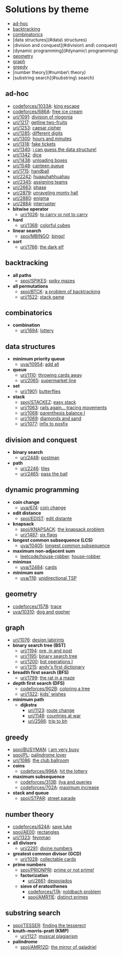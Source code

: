 # Solutions by theme
- [ad-hoc](#ad-hoc)	
- [backtracking](#backtracking)	
- [combinatorics](#combinatorics)	
- [data structures](#data\ structures)	
- [division and conquest](#division\ and\ conquest)	
- [dynamic programming](#dynamic\ programming)	
- [geometry](#geometry)	
- [graph](#graph)	
- [greedy](#greedy)	
- [number theory](#number\ theory)	
- [substring search](#substring\ search)	
## ad-hoc
- [codeforces/1033A](https://github.com/brnpapa/judge-solutions/blob/master/codeforces/1033A.cpp): [king escape](https://vjudge.net/problem/codeforces-1033A)
- [codeforces/686A](https://github.com/brnpapa/judge-solutions/blob/master/codeforces/686A.cpp): [free ice cream](https://vjudge.net/problem/codeforces-686A)
- [uri/1091](https://github.com/brnpapa/judge-solutions/blob/master/uri/1091.cpp): [division of nlogonia](https://www.urionlinejudge.com.br/judge/problems/view/1091)
- [uri/1217](https://github.com/brnpapa/judge-solutions/blob/master/uri/1217.cpp): [getline two-fruits](https://www.urionlinejudge.com.br/judge/problems/view/1217)
- [uri/1253](https://github.com/brnpapa/judge-solutions/blob/master/uri/1253.cpp): [caesar cipher](https://www.urionlinejudge.com.br/judge/problems/view/1253)
- [uri/1285](https://github.com/brnpapa/judge-solutions/blob/master/uri/1285.cpp): [different digits](https://www.urionlinejudge.com.br/judge/problems/view/1285)
- [uri/1300](https://github.com/brnpapa/judge-solutions/blob/master/uri/1300.cpp): [hours and minutes](https://www.urionlinejudge.com.br/judge/problems/view/1300)
- [uri/1318](https://github.com/brnpapa/judge-solutions/blob/master/uri/1318.cpp): [fake tickets](https://www.urionlinejudge.com.br/judge/problems/view/1318)
- [uri/1340](https://github.com/brnpapa/judge-solutions/blob/master/uri/1340.cpp): [i can guess the data structure!](https://www.urionlinejudge.com.br/judge/problems/view/1340)
- [uri/1342](https://github.com/brnpapa/judge-solutions/blob/master/uri/1342.cpp): [dice](https://www.urionlinejudge.com.br/judge/problems/view/1342)
- [uri/1438](https://github.com/brnpapa/judge-solutions/blob/master/uri/1438.cpp): [unloading boxes](https://www.urionlinejudge.com.br/judge/problems/view/1438)
- [uri/1548](https://github.com/brnpapa/judge-solutions/blob/master/uri/1548.cpp): [canteen queue](https://www.urionlinejudge.com.br/judge/problems/view/1548)
- [uri/1715](https://github.com/brnpapa/judge-solutions/blob/master/uri/1715.cpp): [handball](https://www.urionlinejudge.com.br/judge/problems/view/1715)
- [uri/2242](https://github.com/brnpapa/judge-solutions/blob/master/uri/2242.cpp): [huaauhahhuahau](https://www.urionlinejudge.com.br/judge/problems/view/2242)
- [uri/2345](https://github.com/brnpapa/judge-solutions/blob/master/uri/2345.cpp): [assigning teams](https://www.urionlinejudge.com.br/judge/problems/view/2345)
- [uri/2663](https://github.com/brnpapa/judge-solutions/blob/master/uri/2663.cpp): [phase](https://www.urionlinejudge.com.br/judge/problems/view/2663)
- [uri/2879](https://github.com/brnpapa/judge-solutions/blob/master/uri/2879.cpp): [unraveling monty hall](https://www.urionlinejudge.com.br/judge/problems/view/2879)
- [uri/2880](https://github.com/brnpapa/judge-solutions/blob/master/uri/2880.cpp): [enigma](https://www.urionlinejudge.com.br/judge/problems/view/2880)
- [uri/2884](https://github.com/brnpapa/judge-solutions/blob/master/uri/2884.cpp): [interrupter](https://www.urionlinejudge.com.br/judge/problems/view/2884)
- **bitwise operator**
	- [uri/1026](https://github.com/brnpapa/judge-solutions/blob/master/uri/1026.cpp): [to carry or not to carry](https://www.urionlinejudge.com.br/judge/problems/view/1026)
- **hard**
	- [uri/1368](https://github.com/brnpapa/judge-solutions/blob/master/uri/1368.cpp): [colorful cubes](https://www.urionlinejudge.com.br/judge/problems/view/1368)
- **linear search**
	- [spoj/MBINGO](https://github.com/brnpapa/judge-solutions/blob/master/spoj/MBINGO.cpp): [bingo!](https://spoj.com/problems/MBINGO)
- **sort**
	- [uri/1766](https://github.com/brnpapa/judge-solutions/blob/master/uri/1766.cpp): [the dark elf](https://www.urionlinejudge.com.br/judge/problems/view/1766)
## backtracking
- **all paths**
	- [spoj/SPIKES](https://github.com/brnpapa/judge-solutions/blob/master/spoj/SPIKES.cpp): [spiky mazes](https://spoj.com/problems/SPIKES)
- **all permutations**
	- [spoj/BTCK](https://github.com/brnpapa/judge-solutions/blob/master/spoj/BTCK.cpp): [a problem of backtracking](https://spoj.com/problems/BTCK)
	- [uri/1522](https://github.com/brnpapa/judge-solutions/blob/master/uri/1522.cpp): [stack game](https://www.urionlinejudge.com.br/judge/problems/view/1522)
## combinatorics
- **combination**
	- [uri/1694](https://github.com/brnpapa/judge-solutions/blob/master/uri/1694.cpp): [lottery](https://www.urionlinejudge.com.br/judge/problems/view/1694)
## data structures
- **minimum priority queue**
	- [uva/10954](https://github.com/brnpapa/judge-solutions/blob/master/uva/10954.cpp): [add all](https://vjudge.net/problem/uva-10954)
- **queue**
	- [uri/1110](https://github.com/brnpapa/judge-solutions/blob/master/uri/1110.cpp): [throwing cards away](https://www.urionlinejudge.com.br/judge/problems/view/1110)
	- [uri/2065](https://github.com/brnpapa/judge-solutions/blob/master/uri/2065.cpp): [supermarket line](https://www.urionlinejudge.com.br/judge/problems/view/2065)
- **set**
	- [uri/1901](https://github.com/brnpapa/judge-solutions/blob/master/uri/1901.cpp): [butterflies](https://www.urionlinejudge.com.br/judge/problems/view/1901)
- **stack**
	- [spoj/STACKEZ](https://github.com/brnpapa/judge-solutions/blob/master/spoj/STACKEZ.cpp): [easy stack](https://spoj.com/problems/STACKEZ)
	- [uri/1063](https://github.com/brnpapa/judge-solutions/blob/master/uri/1063.cpp): [rails again... tracing movements](https://www.urionlinejudge.com.br/judge/problems/view/1063)
	- [uri/1068](https://github.com/brnpapa/judge-solutions/blob/master/uri/1068.cpp): [parenthesis balance I](https://www.urionlinejudge.com.br/judge/problems/view/1068)
	- [uri/1069](https://github.com/brnpapa/judge-solutions/blob/master/uri/1069.cpp): [diamonds and sand](https://www.urionlinejudge.com.br/judge/problems/view/1069)
	- [uri/1077](https://github.com/brnpapa/judge-solutions/blob/master/uri/1077.cpp): [infix to posfix](https://www.urionlinejudge.com.br/judge/problems/view/1077)
## division and conquest
- **binary search**
	- [uri/2448](https://github.com/brnpapa/judge-solutions/blob/master/uri/2448.cpp): [postman](https://www.urionlinejudge.com.br/judge/problems/view/2448)
- **path**
	- [uri/2246](https://github.com/brnpapa/judge-solutions/blob/master/uri/2246.cpp): [tiles](https://www.urionlinejudge.com.br/judge/problems/view/2246)
	- [uri/2465](https://github.com/brnpapa/judge-solutions/blob/master/uri/2465.cpp): [pass the ball](https://www.urionlinejudge.com.br/judge/problems/view/2465)
## dynamic programming
- **coin change**
	- [uva/674](https://github.com/brnpapa/judge-solutions/blob/master/uva/674.cpp): [coin change](https://vjudge.net/problem/uva-674)
- **edit distance**
	- [spoj/EDIST](https://github.com/brnpapa/judge-solutions/blob/master/spoj/EDIST.cpp): [edit distante](https://spoj.com/problems/EDIST)
- **knapsack**
	- [spoj/KNAPSACK](https://github.com/brnpapa/judge-solutions/blob/master/spoj/KNAPSACK.cpp): [the knapsack problem](https://spoj.com/problems/KNAPSACK)
	- [uri/1487](https://github.com/brnpapa/judge-solutions/blob/master/uri/1487.cpp): [six flags](https://www.urionlinejudge.com.br/judge/problems/view/1487)
- **longest common subsequence (LCS)**
	- [uva/10405](https://github.com/brnpapa/judge-solutions/blob/master/uva/10405.cpp): [longest common subsequence](https://vjudge.net/problem/uva-10405)
- **maximum non-adjacent sum**
	- [leetcode/house-robber](https://github.com/brnpapa/judge-solutions/blob/master/leetcode/house-robber.cpp): [house-robber](https://leetcode.com/problems/house-robber)
- **minimax**
	- [uva/12484](https://github.com/brnpapa/judge-solutions/blob/master/uva/12484.cpp): [cards](https://vjudge.net/problem/uva-12484)
- **minimum sum**
	- [uva/116](https://github.com/brnpapa/judge-solutions/blob/master/uva/116.cpp): [unidirectional TSP](https://vjudge.net/problem/uva-116)
## geometry
- [codeforces/157B](https://github.com/brnpapa/judge-solutions/blob/master/codeforces/157B.cpp): [trace](https://vjudge.net/problem/codeforces-157B)
- [uva/10310](https://github.com/brnpapa/judge-solutions/blob/master/uva/10310.cpp): [dog and gopher](https://vjudge.net/problem/uva-10310)
## graph
- [uri/1076](https://github.com/brnpapa/judge-solutions/blob/master/uri/1076.cpp): [design labirints](https://www.urionlinejudge.com.br/judge/problems/view/1076)
- **binary search tree (BST)**
	- [uri/1194](https://github.com/brnpapa/judge-solutions/blob/master/uri/1194.cpp): [pre, in and post](https://www.urionlinejudge.com.br/judge/problems/view/1194)
	- [uri/1195](https://github.com/brnpapa/judge-solutions/blob/master/uri/1195.cpp): [binary search tree](https://www.urionlinejudge.com.br/judge/problems/view/1195)
	- [uri/1200](https://github.com/brnpapa/judge-solutions/blob/master/uri/1200.cpp): [bst operations I](https://www.urionlinejudge.com.br/judge/problems/view/1200)
	- [uri/1215](https://github.com/brnpapa/judge-solutions/blob/master/uri/1215.cpp): [andy's first dictionary](https://www.urionlinejudge.com.br/judge/problems/view/1215)
- **breadth first search (BFS)**
	- [uri/1799](https://github.com/brnpapa/judge-solutions/blob/master/uri/1799.cpp): [the rat in a maze](https://www.urionlinejudge.com.br/judge/problems/view/1799)
- **depth first search (DFS)**
	- [codeforces/902B](https://github.com/brnpapa/judge-solutions/blob/master/codeforces/902B.cpp): [coloring a tree](https://vjudge.net/problem/codeforces-902B)
	- [uri/1322](https://github.com/brnpapa/judge-solutions/blob/master/uri/1322.cpp): [kids' wishes](https://www.urionlinejudge.com.br/judge/problems/view/1322)
- **minimum path**
	- **dijkstra**
		- [uri/1123](https://github.com/brnpapa/judge-solutions/blob/master/uri/1123.cpp): [route change](https://www.urionlinejudge.com.br/judge/problems/view/1123)
		- [uri/1148](https://github.com/brnpapa/judge-solutions/blob/master/uri/1148.cpp): [countries at war](https://www.urionlinejudge.com.br/judge/problems/view/1148)
		- [uri/2566](https://github.com/brnpapa/judge-solutions/blob/master/uri/2566.cpp): [trip to bh](https://www.urionlinejudge.com.br/judge/problems/view/2566)
## greedy
- [spoj/BUSYMAN](https://github.com/brnpapa/judge-solutions/blob/master/spoj/BUSYMAN.cpp): [i am very busy](https://spoj.com/problems/BUSYMAN)
- [spoj/PL](https://github.com/brnpapa/judge-solutions/blob/master/spoj/PL.cpp): [palindrome lover](https://spoj.com/problems/PL)
- [uri/1086](https://github.com/brnpapa/judge-solutions/blob/master/uri/1086.cpp): [the club ballroom](https://www.urionlinejudge.com.br/judge/problems/view/1086)
- **coins**
	- [codeforces/996A](https://github.com/brnpapa/judge-solutions/blob/master/codeforces/996A.cpp): [hit the lottery](https://vjudge.net/problem/codeforces-996A)
- **maximum subsequence**
	- [codeforces/313B](https://github.com/brnpapa/judge-solutions/blob/master/codeforces/313B.cpp): [ilya and queries](https://vjudge.net/problem/codeforces-313B)
	- [codeforces/702A](https://github.com/brnpapa/judge-solutions/blob/master/codeforces/702A.cpp): [maximum increase](https://vjudge.net/problem/codeforces-702A)
- **stack and queue**
	- [spoj/STPAR](https://github.com/brnpapa/judge-solutions/blob/master/spoj/STPAR.cpp): [street parade](https://spoj.com/problems/STPAR)
## number theory
- [codeforces/624A](https://github.com/brnpapa/judge-solutions/blob/master/codeforces/624A.cpp): [save luke](https://vjudge.net/problem/codeforces-624A)
- [spoj/AE00](https://github.com/brnpapa/judge-solutions/blob/master/spoj/AE00.cpp): [rectangles](https://spoj.com/problems/AE00)
- [uri/1323](https://github.com/brnpapa/judge-solutions/blob/master/uri/1323.cpp): [feynman](https://www.urionlinejudge.com.br/judge/problems/view/1323)
- **all divisors**
	- [uri/2291](https://github.com/brnpapa/judge-solutions/blob/master/uri/2291.cpp): [divine numbers](https://www.urionlinejudge.com.br/judge/problems/view/2291)
- **greatest common divisor (GCD)**
	- [uri/1028](https://github.com/brnpapa/judge-solutions/blob/master/uri/1028.cpp): [collectable cards](https://www.urionlinejudge.com.br/judge/problems/view/1028)
- **prime numbers**
	- [spoj/PRIONPRI](https://github.com/brnpapa/judge-solutions/blob/master/spoj/PRIONPRI.cpp): [prime or not prime!](https://spoj.com/problems/PRIONPRI)
	- **factorization**
		- [uri/2661](https://github.com/brnpapa/judge-solutions/blob/master/uri/2661.cpp): [despojados](https://www.urionlinejudge.com.br/judge/problems/view/2661)
	- **sieve of eratosthenes**
		- [codeforces/17A](https://github.com/brnpapa/judge-solutions/blob/master/codeforces/17A.cpp): [noldbach problem](https://vjudge.net/problem/codeforces-17A)
		- [spoj/AMR11E](https://github.com/brnpapa/judge-solutions/blob/master/spoj/AMR11E.cpp): [distinct primes](https://spoj.com/problems/AMR11E)
## substring search
- [spoj/TESSER](https://github.com/brnpapa/judge-solutions/blob/master/spoj/TESSER.cpp): [finding the tesserect](https://spoj.com/problems/TESSER)
- **knuth-morris-pratt (KMP)**
	- [uri/1127](https://github.com/brnpapa/judge-solutions/blob/master/uri/1127.cpp): [musical plagiarism](https://www.urionlinejudge.com.br/judge/problems/view/1127)
- **palindrome**
	- [spoj/AMR12D](https://github.com/brnpapa/judge-solutions/blob/master/spoj/AMR12D.cpp): [the mirror of galadriel](https://spoj.com/problems/AMR12D)
